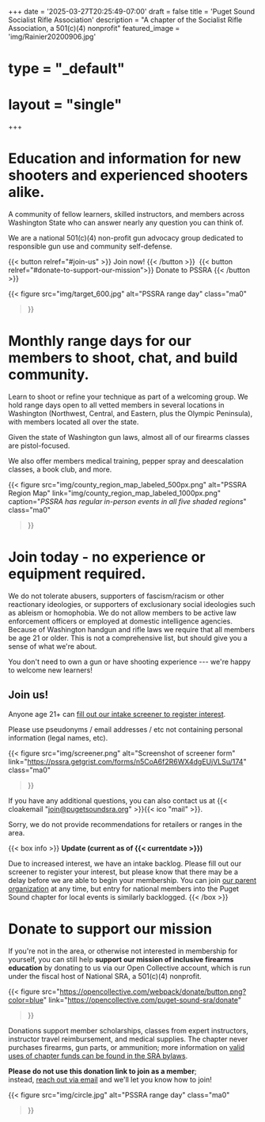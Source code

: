 +++
date = '2025-03-27T20:25:49-07:00'
draft = false
title = 'Puget Sound Socialist Rifle Association'
description = "A chapter of the Socialist Rifle Association, a 501(c)(4) nonprofit"
featured_image = 'img/Rainier20200906.jpg'
# type = "_default"
# layout = "single"
+++

# Education and information for new shooters and experienced shooters alike.
A community of fellow learners, skilled instructors, and members across Washington State who can answer nearly any question you can think of.

We are a national 501(c)(4) non-profit gun advocacy group dedicated to responsible gun use and community self-defense.

{{< button relref="#join-us" >}}
  Join now!
{{< /button >}}
&#8203;&#8203;
{{< button relref="#donate-to-support-our-mission">}}
  Donate to PSSRA
{{< /button >}}

{{< figure
  src="img/target_600.jpg"
  alt="PSSRA range day"
  class="ma0"
>}}

# Monthly range days for our members to shoot, chat, and build community.
Learn to shoot or refine your technique as part of a welcoming group. We hold range days open to all vetted members in several locations in Washington (Northwest, Central, and Eastern, plus the Olympic Peninsula), with members located all over the state.

Given the state of Washington gun laws, almost all of our firearms classes are pistol-focused.

We also offer members medical training, pepper spray and deescalation classes, a book club, and more.

{{< figure
  src="img/county_region_map_labeled_500px.png"
  alt="PSSRA Region Map"
  link="img/county_region_map_labeled_1000px.png"
  caption="*PSSRA has regular in-person events in all five shaded regions*"
  class="ma0"
>}}

# Join today - no experience or equipment required.
We do not tolerate abusers, supporters of fascism/racism or other reactionary ideologies, or supporters of exclusionary social ideologies such as ableism or homophobia. We do not allow members to be active law enforcement officers or employed at domestic intelligence agencies. Because of Washington handgun and rifle laws we require that all members be age 21 or older. This is not a comprehensive list, but should give you a sense of what we're about.

You don't need to own a gun or have shooting experience --- we're happy to welcome new learners!

## Join us!
Anyone age 21+ can [fill out our intake screener to register interest](https://pssra.getgrist.com/forms/n5CoA6f2R6WX4dgEUjVLSu/174).

Please use pseudonyms / email addresses / etc not containing personal information (legal names, etc).

{{< figure
  src="img/screener.png"
  alt="Screenshot of screener form"
  link="https://pssra.getgrist.com/forms/n5CoA6f2R6WX4dgEUjVLSu/174"
  class="ma0"
>}}

If you have any additional questions, you can also contact us at {{< cloakemail "join@pugetsoundsra.org" >}}{{< ico "mail" >}}.

Sorry, we do not provide recommendations for retailers or ranges in the area.

{{< box info >}}
**Update (current as of {{< currentdate >}})**

Due to increased interest, we have an intake backlog. Please fill out our screener to register your interest, but please know that there may be a delay before we are able to begin your membership. You can join [our parent organization](https://socialistra.org) at any time, but entry for national members into the Puget Sound chapter for local events is similarly backlogged.
{{< /box >}}

# Donate to support our mission

If you're not in the area, or otherwise not interested in membership for yourself, you can still help **support our mission of inclusive firearms education** by donating to us via our Open Collective account, which is run under the fiscal host of National SRA, a 501(c)(4) nonprofit.

{{< figure
  src="https://opencollective.com/webpack/donate/button.png?color=blue"
  link="https://opencollective.com/puget-sound-sra/donate"
>}}

Donations support member scholarships, classes from expert instructors, instructor travel reimbursement, and medical supplies. The chapter never purchases firearms, gun parts, or ammunition; more information on [valid uses of chapter funds can be found in the SRA bylaws](https://socialistra.org/bylaws/#subsection-four-valid-uses).

**Please do not use this donation link to join as a member**;  
instead, [reach out via email](#join-us) and we'll let you know how to join!

{{< figure
  src="img/circle.jpg"
  alt="PSSRA range day"
  class="ma0"
>}}

